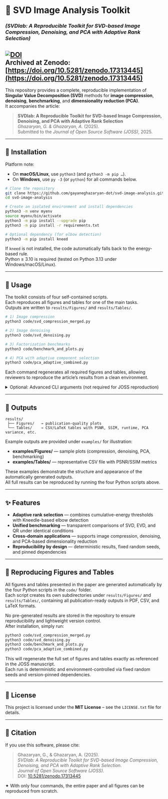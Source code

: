 # 📘 SVD Image Analysis Toolkit
### *(SVDlab: A Reproducible Toolkit for SVD-based Image Compression, Denoising, and PCA with Adaptive Rank Selection)*  

[![DOI](https://zenodo.org/badge/DOI/10.5281/zenodo.17313445.svg)](https://doi.org/10.5281/zenodo.17313445)  
Archived at Zenodo: [https://doi.org/10.5281/zenodo.17313445](https://doi.org/10.5281/zenodo.17313445)  
---

This repository provides a complete, reproducible implementation of **Singular Value Decomposition (SVD)** methods for **image compression**, **denoising**, **benchmarking**, and **dimensionality reduction (PCA)**.  
It accompanies the article:

> **SVDlab: A Reproducible Toolkit for SVD-based Image Compression, Denoising, and PCA with Adaptive Rank Selection**  
> *Ghazaryan, G. & Ghazaryan, A.* (2025).  
> Submitted to the *Journal of Open Source Software (JOSS)*, 2025.

---

## 🔧 Installation

Platform note:  
- On **macOS/Linux**, use `python3` (and `python3 -m pip …`).  
- On **Windows**, use `py -3` (or `python`) for all commands below.

```bash
# Clone the repository
git clone https://github.com/gayaneghazaryan-dot/svd-image-analysis.git
cd svd-image-analysis

# Create an isolated environment and install dependencies
python3 -m venv myenv
source myenv/bin/activate
python3 -m pip install --upgrade pip
python3 -m pip install -r requirements.txt

# Optional dependency (for elbow detection)
python3 -m pip install kneed
```

If `kneed` is not installed, the code automatically falls back to the energy-based rule.  
Python ≥ 3.10 is required (tested on Python 3.13 under Windows/macOS/Linux).

---

## 🚀 Usage

The toolkit consists of four self-contained scripts.  
Each reproduces all figures and tables for one of the main tasks.  
Outputs are written to `results/Figures/` and `results/Tables/`.

```bash
# 1) Image compression
python3 code/svd_compression_merged.py

# 2) Image denoising
python3 code/svd_denoising.py

# 3) Factorization benchmarks
python3 code/benchmark_and_plots.py

# 4) PCA with adaptive component selection
python3 code/pca_adaptive_combined.py
```

Each command regenerates all required figures and tables, allowing reviewers to reproduce the article’s results from a clean environment.

<details>
<summary>Optional: Advanced CLI arguments (not required for JOSS reproduction)</summary>

```bash
# Use a different built-in image
python3 code/benchmark_and_plots.py --input=camera

# Resize before processing (HxW)
python3 code/benchmark_and_plots.py --resize=256x256

# Add noise and benchmark on noisy input
python3 code/benchmark_and_plots.py --use_noisy --sigma=0.10

# Change adaptive energy threshold and strategies
python3 code/benchmark_and_plots.py --energy=0.995 --strategies energy elbow
```
</details>

---

## 📂 Outputs

```
results/
 ├── Figures/   → publication-quality plots
 └── Tables/    → CSV/LaTeX tables with PSNR, SSIM, runtime, PCA variance, etc.
```

Example outputs are provided under `examples/` for illustration:

- **examples/Figures/** — sample plots (compression, denoising, PCA, benchmarking)  
- **examples/Tables/** — representative CSV file with PSNR/SSIM metrics  

These examples demonstrate the structure and appearance of the automatically generated outputs.  
All full results can be reproduced by running the four Python scripts above.

---

## ✨ Features

- **Adaptive rank selection** — combines cumulative-energy thresholds with Kneedle-based elbow detection  
- **Unified benchmarking** — transparent comparisons of SVD, EVD, and QR under identical conditions  
- **Cross-domain applications** — supports image compression, denoising, and PCA-based dimensionality reduction  
- **Reproducibility by design** — deterministic results, fixed random seeds, and pinned dependencies  

---

## 🔁 Reproducing Figures and Tables

All figures and tables presented in the paper are generated automatically by the four Python scripts in the `code/` folder.  
Each script creates its own subdirectories under `results/Figures/` and `results/Tables/`, containing all publication-ready outputs in PDF, CSV, and LaTeX formats.

No pre-generated results are stored in the repository to ensure reproducibility and lightweight version control.  
After installation, simply run:

```bash
python3 code/svd_compression_merged.py
python3 code/svd_denoising.py
python3 code/benchmark_and_plots.py
python3 code/pca_adaptive_combined.py
```

This will regenerate the full set of figures and tables exactly as referenced in the JOSS manuscript.  
Each run is deterministic and environment-controlled via fixed random seeds and version-pinned dependencies.

---

## 📜 License

This project is licensed under the **MIT License** – see the `LICENSE.txt` file for details.

---

## 📖 Citation

If you use this software, please cite:

> Ghazaryan, G., & Ghazaryan, A. (2025).  
> *SVDlab: A Reproducible Toolkit for SVD-based Image Compression, Denoising, and PCA with Adaptive Rank Selection.*  
> *Journal of Open Source Software (JOSS).*  
> DOI: [10.5281/zenodo.17313445](https://doi.org/10.5281/zenodo.17313445)

✦ With only four commands, the entire paper and all figures can be reproduced from scratch.

